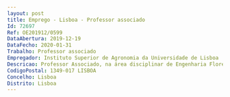 ```yaml
--- 
layout: post
title: Emprego - Lisboa - Professor associado
Id: 72697
Ref: OE201912/0599
DataAbertura: 2019-12-19
DataFecho: 2020-01-31
Trabalho: Professor associado
Empregador: Instituto Superior de Agronomia da Universidade de Lisboa
Descricao: Professor Associado, na área disciplinar de Engenharia Florestal do Instituto Superior de Agronomia da Universidade de Lisboa
CodigoPostal: 1349-017 LISBOA
Concelho: Lisboa
Distrito: Lisboa
--- 
```


